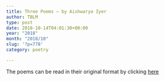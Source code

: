 ```yaml
---
title: Three Poems – by Aishwarya Iyer
author: TBLM
type: post
date: 2018-10-14T04:01:30+00:00
year: "2018"
month: "2018/10"
slug: '?p=778'
category: poetry

---
```

The poems can be read in their original format by clicking [here][1]

 [1]: http://bombayliterarymagazine.com/wp-content/uploads/2018/10/Aishwarya-Iyer.pdf

